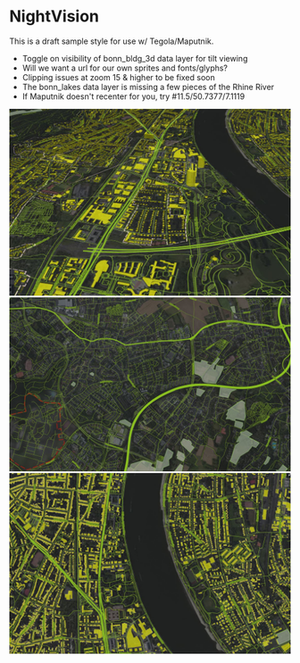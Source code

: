# NightVision
This is a draft sample style for use w/ Tegola/Maputnik.

- Toggle on visibility of bonn_bldg_3d data layer for tilt viewing
- Will we want a url for our own sprites and fonts/glyphs?
- Clipping issues at zoom 15 & higher to be fixed soon
- The bonn_lakes data layer is missing a few pieces of the Rhine River
- If Maputnik doesn't recenter for you, try #11.5/50.7377/7.1119

<img width="600" src="nightvision1.JPG" />

<img width="600" src="nightvision3.JPG" />

<img width="600" src="nightvision2.JPG" />
